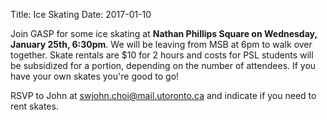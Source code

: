 Title: Ice Skating
Date: 2017-01-10

Join GASP for some ice skating at **Nathan Phillips Square on Wednesday, January 25th, 6:30pm**. We will be leaving from MSB at 6pm to walk over together. Skate rentals are $10 for 2 hours and costs for PSL students will be subsidized for a portion, depending on the number of attendees. If you have your own skates you're good to go!

RSVP to John at swjohn.choi@mail.utoronto.ca and indicate if you need to rent skates.

